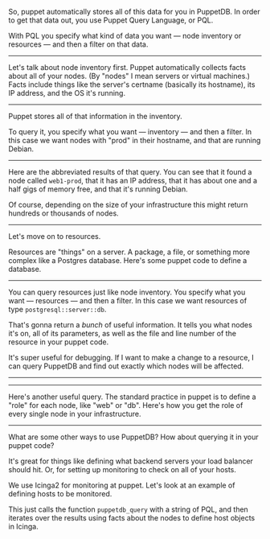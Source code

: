 So, puppet automatically stores all of this data for you in PuppetDB. In order to get that data out, you use Puppet Query Language, or PQL.

With PQL you specify what kind of data you want — node inventory or resources — and then a filter on that data.

---

Let's talk about node inventory first. Puppet automatically collects facts about all of your nodes. (By "nodes" I mean servers or virtual machines.) Facts include things like the server's certname (basically its hostname), its IP address, and the OS it's running.

---

Puppet stores all of that information in the inventory.

To query it, you specify what you want — inventory — and then a filter. In this case we want nodes with "prod" in their hostname, and that are running Debian.

---

Here are the abbreviated results of that query. You can see that it found a node called `web1-prod`, that it has an IP address, that it has about one and a half gigs of memory free, and that it's running Debian.

Of course, depending on the size of your infrastructure this might return hundreds or thousands of nodes.

---

Let's move on to resources.

Resources are "things" on a server. A package, a file, or something more complex like a Postgres database. Here's some puppet code to define a database.

---

You can query resources just like node inventory. You specify what you want — resources — and then a filter. In this case we want resources of type `postgresql::server::db`.

That's gonna return a *bunch* of useful information. It tells you what nodes it's on, all of its parameters, as well as the file and line number of the resource in your puppet code.

It's super useful for debugging. If I want to make a change to a resource, I can query PuppetDB and find out exactly which nodes will be affected.

---
---

Here's another useful query. The standard practice in puppet is to define a "role" for each node, like "web" or "db". Here's how you get the role of every single node in your infrastructure.

---

What are some other ways to use PuppetDB? How about querying it in your puppet code?

It's great for things like defining what backend servers your load balancer should hit. Or, for setting up monitoring to check on all of your hosts.

We use Icinga2 for monitoring at puppet. Let's look at an example of defining hosts to be monitored.

This just calls the function `puppetdb_query` with a string of PQL, and then iterates over the results using facts about the nodes to define host objects in Icinga.

